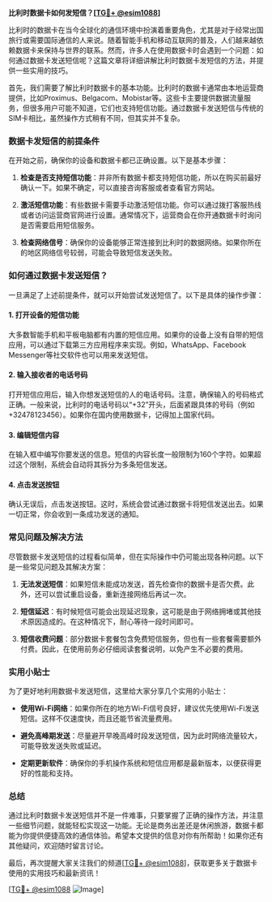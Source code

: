 **比利时数据卡如何发短信？[[TG💪+ @esim1088](https://t.me/s/esim1088)]**

比利时的数据卡在当今全球化的通信环境中扮演着重要角色，尤其是对于经常出国旅行或需要国际通信的人来说。随着智能手机和移动互联网的普及，人们越来越依赖数据卡来保持与世界的联系。然而，许多人在使用数据卡时会遇到一个问题：如何通过数据卡发送短信呢？这篇文章将详细讲解比利时数据卡发短信的方法，并提供一些实用的技巧。

首先，我们需要了解比利时数据卡的基本功能。比利时的数据卡通常由本地运营商提供，比如Proximus、Belgacom、Mobistar等。这些卡主要提供数据流量服务，但很多用户可能不知道，它们也支持短信功能。通过数据卡发送短信与传统的SIM卡相比，虽然操作方式稍有不同，但其实并不复杂。

### 数据卡发短信的前提条件

在开始之前，确保你的设备和数据卡都已正确设置。以下是基本步骤：

1. **检查是否支持短信功能**：并非所有数据卡都支持短信功能，所以在购买前最好确认一下。如果不确定，可以直接咨询客服或者查看官方网站。
   
2. **激活短信功能**：有些数据卡需要手动激活短信功能。你可以通过拨打客服热线或者访问运营商官网进行设置。通常情况下，运营商会在你开通数据卡时询问是否需要启用短信服务。

3. **检查网络信号**：确保你的设备能够正常连接到比利时的数据网络。如果你所在的地区网络信号较弱，可能会导致短信发送失败。

### 如何通过数据卡发送短信？

一旦满足了上述前提条件，就可以开始尝试发送短信了。以下是具体的操作步骤：

#### 1. 打开设备的短信功能

大多数智能手机和平板电脑都有内置的短信应用。如果你的设备上没有自带的短信应用，可以通过下载第三方应用程序来实现。例如，WhatsApp、Facebook Messenger等社交软件也可以用来发送短信。

#### 2. 输入接收者的电话号码

打开短信应用后，输入你想发送短信的人的电话号码。注意，确保输入的号码格式正确。一般来说，比利时的电话号码以“+32”开头，后面紧跟具体的号码（例如+32478123456）。如果你在国内使用数据卡，记得加上国家代码。

#### 3. 编辑短信内容

在输入框中编写你要发送的信息。短信的内容长度一般限制为160个字符。如果超过这个限制，系统会自动将其拆分为多条短信发送。

#### 4. 点击发送按钮

确认无误后，点击发送按钮。这时，系统会尝试通过数据卡将短信发送出去。如果一切正常，你会收到一条成功发送的通知。

### 常见问题及解决方法

尽管数据卡发送短信的过程看似简单，但在实际操作中仍可能出现各种问题。以下是一些常见问题及其解决方案：

1. **无法发送短信**：如果短信未能成功发送，首先检查你的数据卡是否欠费。此外，还可以尝试重启设备，重新连接网络后再试一次。

2. **短信延迟**：有时候短信可能会出现延迟现象，这可能是由于网络拥堵或其他技术原因造成的。在这种情况下，耐心等待一段时间即可。

3. **短信收费问题**：部分数据卡套餐包含免费短信服务，但也有一些套餐需要额外付费。因此，在使用前务必仔细阅读套餐说明，以免产生不必要的费用。

### 实用小贴士

为了更好地利用数据卡发送短信，这里给大家分享几个实用的小贴士：

- **使用Wi-Fi网络**：如果你所在的地方Wi-Fi信号良好，建议优先使用Wi-Fi发送短信。这样不仅速度快，而且还能节省流量费用。
  
- **避免高峰期发送**：尽量避开早晚高峰时段发送短信，因为此时网络流量较大，可能导致发送失败或延迟。

- **定期更新软件**：确保你的手机操作系统和短信应用都是最新版本，以便获得更好的性能和支持。

### 总结

通过比利时数据卡发送短信并不是一件难事，只要掌握了正确的操作方法，并注意一些细节问题，就能轻松实现这一功能。无论是商务出差还是休闲旅游，数据卡都能为你提供便捷高效的通信体验。希望本文提供的信息对你有所帮助！如果你还有其他疑问，欢迎随时留言讨论。

最后，再次提醒大家关注我们的频道[[TG💪+ @esim1088](https://t.me/s/esim1088)]，获取更多关于数据卡使用的实用技巧和最新资讯！

[[TG💪+ @esim1088](https://t.me/s/esim1088) ![Image](https://i.postimg.cc/4NQfJmqS/Snipaste-2025-05-13-00-14-12.png)]